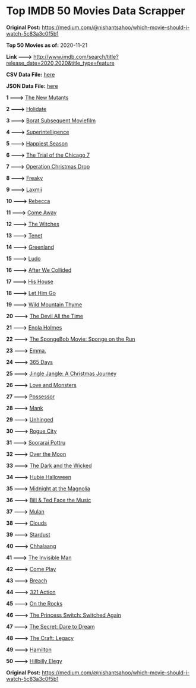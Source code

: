 # Top IMDB 50 Movies Data Scrapper

**Original Post:** https://medium.com/@nishantsahoo/which-movie-should-i-watch-5c83a3c0f5b1

**Top 50 Movies as of:** 2020-11-21

**Link --->** http://www.imdb.com/search/title?release_date=2020,2020&title_type=feature

**CSV Data File:** [here](/Data/data.csv)

**JSON Data File:** [here](/Data/data.json)

**1 --->** [The New Mutants](https://www.imdb.com/title/tt4682266/?ref_=adv_li_tt)

**2 --->** [Holidate](https://www.imdb.com/title/tt9866072/?ref_=adv_li_tt)

**3 --->** [Borat Subsequent Moviefilm](https://www.imdb.com/title/tt13143964/?ref_=adv_li_tt)

**4 --->** [Superintelligence](https://www.imdb.com/title/tt7178640/?ref_=adv_li_tt)

**5 --->** [Happiest Season](https://www.imdb.com/title/tt8522006/?ref_=adv_li_tt)

**6 --->** [The Trial of the Chicago 7](https://www.imdb.com/title/tt1070874/?ref_=adv_li_tt)

**7 --->** [Operation Christmas Drop](https://www.imdb.com/title/tt13236566/?ref_=adv_li_tt)

**8 --->** [Freaky](https://www.imdb.com/title/tt10919380/?ref_=adv_li_tt)

**9 --->** [Laxmii](https://www.imdb.com/title/tt10350922/?ref_=adv_li_tt)

**10 --->** [Rebecca](https://www.imdb.com/title/tt2235695/?ref_=adv_li_tt)

**11 --->** [Come Away](https://www.imdb.com/title/tt5714470/?ref_=adv_li_tt)

**12 --->** [The Witches](https://www.imdb.com/title/tt0805647/?ref_=adv_li_tt)

**13 --->** [Tenet](https://www.imdb.com/title/tt6723592/?ref_=adv_li_tt)

**14 --->** [Greenland](https://www.imdb.com/title/tt7737786/?ref_=adv_li_tt)

**15 --->** [Ludo](https://www.imdb.com/title/tt7212754/?ref_=adv_li_tt)

**16 --->** [After We Collided](https://www.imdb.com/title/tt10362466/?ref_=adv_li_tt)

**17 --->** [His House](https://www.imdb.com/title/tt8508734/?ref_=adv_li_tt)

**18 --->** [Let Him Go](https://www.imdb.com/title/tt9340860/?ref_=adv_li_tt)

**19 --->** [Wild Mountain Thyme](https://www.imdb.com/title/tt6842770/?ref_=adv_li_tt)

**20 --->** [The Devil All the Time](https://www.imdb.com/title/tt7395114/?ref_=adv_li_tt)

**21 --->** [Enola Holmes](https://www.imdb.com/title/tt7846844/?ref_=adv_li_tt)

**22 --->** [The SpongeBob Movie: Sponge on the Run](https://www.imdb.com/title/tt4823776/?ref_=adv_li_tt)

**23 --->** [Emma.](https://www.imdb.com/title/tt9214832/?ref_=adv_li_tt)

**24 --->** [365 Days](https://www.imdb.com/title/tt10886166/?ref_=adv_li_tt)

**25 --->** [Jingle Jangle: A Christmas Journey](https://www.imdb.com/title/tt7736496/?ref_=adv_li_tt)

**26 --->** [Love and Monsters](https://www.imdb.com/title/tt2222042/?ref_=adv_li_tt)

**27 --->** [Possessor](https://www.imdb.com/title/tt5918982/?ref_=adv_li_tt)

**28 --->** [Mank](https://www.imdb.com/title/tt10618286/?ref_=adv_li_tt)

**29 --->** [Unhinged](https://www.imdb.com/title/tt10059518/?ref_=adv_li_tt)

**30 --->** [Rogue City](https://www.imdb.com/title/tt10127684/?ref_=adv_li_tt)

**31 --->** [Soorarai Pottru](https://www.imdb.com/title/tt10189514/?ref_=adv_li_tt)

**32 --->** [Over the Moon](https://www.imdb.com/title/tt7488208/?ref_=adv_li_tt)

**33 --->** [The Dark and the Wicked](https://www.imdb.com/title/tt10229558/?ref_=adv_li_tt)

**34 --->** [Hubie Halloween](https://www.imdb.com/title/tt10682266/?ref_=adv_li_tt)

**35 --->** [Midnight at the Magnolia](https://www.imdb.com/title/tt13318052/?ref_=adv_li_tt)

**36 --->** [Bill & Ted Face the Music](https://www.imdb.com/title/tt1086064/?ref_=adv_li_tt)

**37 --->** [Mulan](https://www.imdb.com/title/tt4566758/?ref_=adv_li_tt)

**38 --->** [Clouds](https://www.imdb.com/title/tt6473066/?ref_=adv_li_tt)

**39 --->** [Stardust](https://www.imdb.com/title/tt9694312/?ref_=adv_li_tt)

**40 --->** [Chhalaang](https://www.imdb.com/title/tt8983164/?ref_=adv_li_tt)

**41 --->** [The Invisible Man](https://www.imdb.com/title/tt1051906/?ref_=adv_li_tt)

**42 --->** [Come Play](https://www.imdb.com/title/tt8004664/?ref_=adv_li_tt)

**43 --->** [Breach](https://www.imdb.com/title/tt9820556/?ref_=adv_li_tt)

**44 --->** [321 Action](https://www.imdb.com/title/tt13423846/?ref_=adv_li_tt)

**45 --->** [On the Rocks](https://www.imdb.com/title/tt9606374/?ref_=adv_li_tt)

**46 --->** [The Princess Switch: Switched Again](https://www.imdb.com/title/tt11199410/?ref_=adv_li_tt)

**47 --->** [The Secret: Dare to Dream](https://www.imdb.com/title/tt4411584/?ref_=adv_li_tt)

**48 --->** [The Craft: Legacy](https://www.imdb.com/title/tt4685762/?ref_=adv_li_tt)

**49 --->** [Hamilton](https://www.imdb.com/title/tt8503618/?ref_=adv_li_tt)

**50 --->** [Hillbilly Elegy](https://www.imdb.com/title/tt6772802/?ref_=adv_li_tt)

**Original Post:** https://medium.com/@nishantsahoo/which-movie-should-i-watch-5c83a3c0f5b1

